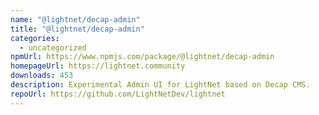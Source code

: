 ```yaml
---
name: "@lightnet/decap-admin"
title: "@lightnet/decap-admin"
categories:
  - uncategorized
npmUrl: https://www.npmjs.com/package/@lightnet/decap-admin
homepageUrl: https://lightnet.community
downloads: 453
description: Experimental Admin UI for LightNet based on Decap CMS.
repoUrl: https://github.com/LightNetDev/lightnet
---
```

